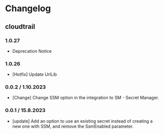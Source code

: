 # Changelog

## cloudtrail

### 1.0.27
* Deprecation Notice

### 1.0.26
* [Hotfix] Update UrlLib
### 0.0.2 / 1.10.2023
* [Change] Change SSM option in the integration to SM - Secret Manager.

### 0.0.1 / 15.8.2023
* [update] Add an option to use an existing secret instead of creating a new one with SSM, and remove the SsmEnabled parameter.
